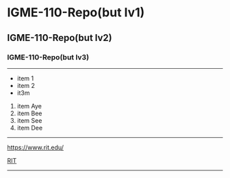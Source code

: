 # IGME-110-Repo(but lv1)
## IGME-110-Repo(but lv2)
### IGME-110-Repo(but lv3)
---

- item 1
- item 2
- it3m

1. item Aye
2. item Bee
3. item See
4. item Dee
---

https://www.rit.edu/

[RIT](https://www.rit.edu/)


---

